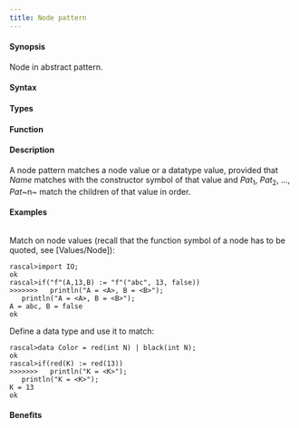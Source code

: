 ```yaml
---
title: Node pattern
---
```


#### Synopsis

Node in abstract pattern.

#### Syntax

#### Types

#### Function

#### Description

A node pattern matches a node value or a datatype value, provided that _Name_ matches with the constructor symbol of that value 
and _Pat_<sub>1</sub>, _Pat_<sub>2</sub>, ..., _Pat_~n~  match the children of that value in order.

#### Examples


```rascal-shell
```
Match on node values (recall that the function symbol of a node has to be quoted, see [Values/Node]):

```rascal-shell
rascal>import IO;
ok
rascal>if("f"(A,13,B) := "f"("abc", 13, false))
>>>>>>>   println("A = <A>, B = <B>");
   println("A = <A>, B = <B>");
A = abc, B = false
ok
```
Define a data type and use it to match:

```rascal-shell
rascal>data Color = red(int N) | black(int N);
ok
rascal>if(red(K) := red(13))
>>>>>>>   println("K = <K>");
   println("K = <K>");
K = 13
ok
```

#### Benefits


